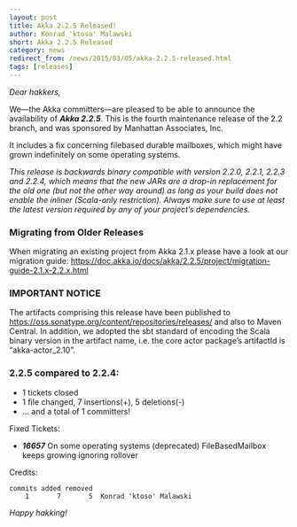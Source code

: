 ```yaml
---
layout: post
title: Akka 2.2.5 Released!
author: Konrad 'ktoso' Malawski
short: Akka 2.2.5 Released
category: news
redirect_from: /news/2015/03/05/akka-2.2.5-released.html
tags: [releases]
---
```


*Dear hakkers,*

We—the Akka committers—are pleased to be able to announce the availability of ***Akka 2.2.5***.
This is the fourth maintenance release of the 2.2 branch, and was sponsored by Manhattan Associates, Inc.

It includes a fix concerning filebased durable mailboxes, which might have grown indefinitely on some operating systems.

 *This release is backwards binary compatible with version 2.2.0, 2.2.1, 2.2.3 and 2.2.4, which means that the new JARs are a drop-in replacement for the old one (but not the other way around) as long as your build does not enable the inliner (Scala-only restriction). Always make sure to use at least the latest version required by any of your project’s dependencies.*

### Migrating from Older Releases

When migrating an existing project from Akka 2.1.x please have a look at our migration guide:
https://doc.akka.io/docs/akka/2.2.5/project/migration-guide-2.1.x-2.2.x.html

### IMPORTANT NOTICE

The artifacts comprising this release have been published to https://oss.sonatype.org/content/repositories/releases/ and also to Maven Central. In addition, we adopted the sbt standard of encoding the Scala binary version in the artifact name, i.e. the core actor package’s artifactId is “akka-actor_2.10”.

### 2.2.5 compared to 2.2.4:

* 1 tickets closed
* 1 file changed, 7 insertions(+), 5 deletions(-)
* … and a total of 1 committers!

Fixed Tickets:

* ***16657*** On some operating systems (deprecated) FileBasedMailbox keeps growing ignoring rollover

Credits:

    commits added removed
        1       7       5  Konrad 'ktoso' Malawski

*Happy hakking!*
